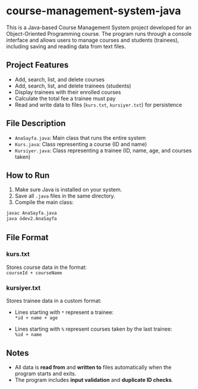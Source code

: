 # course-management-system-java
This is a Java-based Course Management System project developed for an Object-Oriented Programming course. The program runs through a console interface and allows users to manage courses and students (trainees), including saving and reading data from text files.

## Project Features

- Add, search, list, and delete courses
- Add, search, list, and delete trainees (students)
- Display trainees with their enrolled courses
- Calculate the total fee a trainee must pay
- Read and write data to files (`kurs.txt`, `kursiyer.txt`) for persistence

## File Description

- `AnaSayfa.java`: Main class that runs the entire system
- `Kurs.java`: Class representing a course (ID and name)
- `Kursiyer.java`: Class representing a trainee (ID, name, age, and courses taken)

## How to Run

1. Make sure Java is installed on your system.
2. Save all `.java` files in the same directory.
3. Compile the main class:

```bash
javac AnaSayfa.java
java ödev2.AnaSayfa
```

## File Format

### kurs.txt  
Stores course data in the format:  
`courseId + courseName`

### kursiyer.txt  
Stores trainee data in a custom format:

- Lines starting with `*` represent a trainee:  
  `*id + name + age`

- Lines starting with `%` represent courses taken by the last trainee:  
  `%id + name`

## Notes

- All data is **read from** and **written to** files automatically when the program starts and exits.  
- The program includes **input validation** and **duplicate ID checks**.
